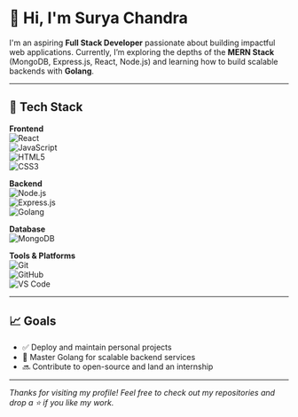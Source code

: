 # 👋 Hi, I'm Surya Chandra

I'm an aspiring **Full Stack Developer** passionate about building impactful web applications. Currently, I’m exploring the depths of the **MERN Stack** (MongoDB, Express.js, React, Node.js) and learning how to build scalable backends with **Golang**.

---

## 🚀 Tech Stack

**Frontend**  
![React](https://img.shields.io/badge/-React-black?logo=react&style=for-the-badge)  
![JavaScript](https://img.shields.io/badge/-JavaScript-black?logo=javascript&style=for-the-badge)  
![HTML5](https://img.shields.io/badge/-HTML5-black?logo=html5&style=for-the-badge)  
![CSS3](https://img.shields.io/badge/-CSS3-black?logo=css3&style=for-the-badge)

**Backend**  
![Node.js](https://img.shields.io/badge/-Node.js-black?logo=node.js&style=for-the-badge)  
![Express.js](https://img.shields.io/badge/-Express.js-black?logo=express&style=for-the-badge)  
![Golang](https://img.shields.io/badge/-Golang-black?logo=go&style=for-the-badge)

**Database**  
![MongoDB](https://img.shields.io/badge/-MongoDB-black?logo=mongodb&style=for-the-badge)

**Tools & Platforms**  
![Git](https://img.shields.io/badge/-Git-black?logo=git&style=for-the-badge)  
![GitHub](https://img.shields.io/badge/-GitHub-black?logo=github&style=for-the-badge)  
![VS Code](https://img.shields.io/badge/-VSCode-black?logo=visual-studio-code&style=for-the-badge)

---

## 📈 Goals

- ✅ Deploy and maintain personal projects  
- 🔄 Master Golang for scalable backend services  
- 🔜 Contribute to open-source and land an internship

---

_Thanks for visiting my profile! Feel free to check out my repositories and drop a ⭐ if you like my work._
